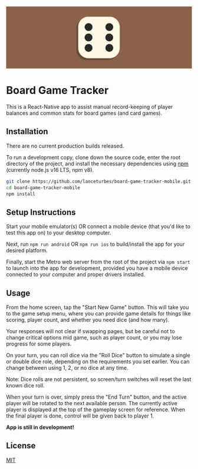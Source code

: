 ![dice logo](../src/assets/branding/readme-banner.png)

# Board Game Tracker

This is a React-Native app to assist manual record-keeping of player balances and common stats for board games (and card games).

## Installation

There are no current production builds released.

To run a development copy, clone down the source code, enter the root directory of the project, and install the necessary dependencies using [npm](https://docs.npmjs.com/downloading-and-installing-node-js-and-npm) (currently node.js v16 LTS, npm v8).

```bash
git clone https://github.com/lanceturbes/board-game-tracker-mobile.git
cd board-game-tracker-mobile
npm install
```

## Setup Instructions

Start your mobile emulator(s) OR connect a mobile device (that you'd like to test this app on) to your desktop computer.

Next, run `npm run android` OR `npm run ios` to build/install the app for your desired platform.

Finally, start the Metro web server from the root of the project via `npm start` to launch into the app for development, provided you have a mobile device connected to your computer and proper drivers installed.

## Usage

From the home screen, tap the "Start New Game" button. This will take you to the game setup menu, where you can provide game details for things like scoring, player count, and whether you need dice (and how many).

Your responses will not clear if swapping pages, but be careful not to change critical options mid game, such as player count, or you may lose progress for some players.

On your turn, you can roll dice via the "Roll Dice" button to simulate a single or double dice role, depending on the requirements you set earlier. You can change between using 1, 2, or no dice at any time.

Note: Dice rolls are not persistent, so screen/turn switches will reset the last known dice roll.

When your turn is over, simply press the "End Turn" button, and the active player will be rotated to the next available person. The currently active player is displayed at the top of the gameplay screen for reference. When the final player is done, control will be given back to player 1.

**App is still in development!**

## License

[MIT](https://choosealicense.com/licenses/mit/)

